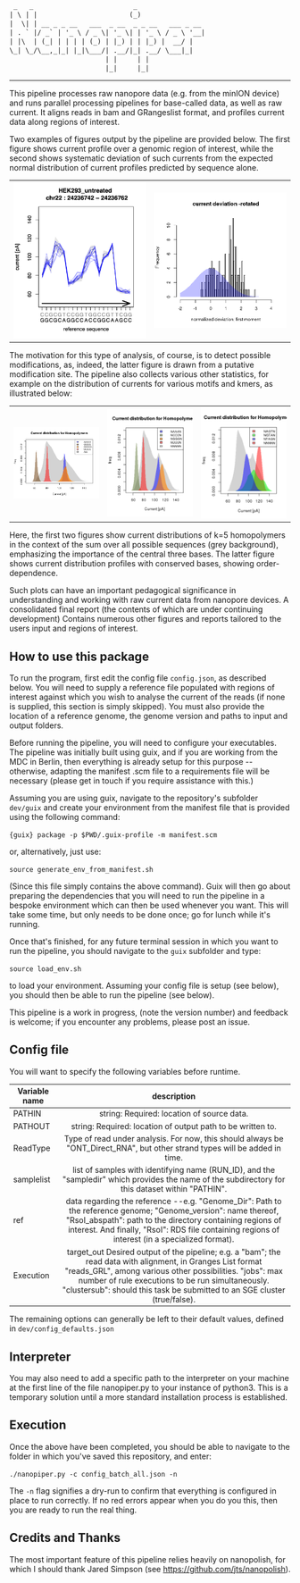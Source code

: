 <!-- language: lang-none -->
     _   _                         _
    | \ | |                       (_)
    |  \| | __ _ _ __   ___  _ __  _ _ __   ___ _ __
    | . ` |/ _` | '_ \ / _ \| '_ \| | '_ \ / _ \ '__|
    | |\  | (_| | | | | (_) | |_) | | |_) |  __/ |
    \_| \_/\__,_|_| |_|\___/| .__/|_| .__/ \___|_|
                            | |     | |
                            |_|     |_|              

---

This pipeline processes raw nanopore data (e.g. from the minION device) and runs parallel processing pipelines for base-called data, as well as raw current. It aligns reads in bam and GRangeslist format, and profiles current data along regions of interest.

Two examples of figures output by the pipeline are provided below. The first figure shows current profile over a genomic region of interest, while the second shows systematic deviation of such currents from the expected normal distribution of current profiles predicted by sequence alone.

<table><tr>
<td> <img src="dev/figs/current_vs_posn.png" alt="Current profile over a region of interest." width="250"/>
<td> <img src="dev/figs/current_deviation_rotated.png" alt="Systematic deviation of current values from the expected normal distribution at a putative modification site." width="250"/>
</tr></table>

The motivation for this type of analysis, of course, is to detect possible modifications, as, indeed, the latter figure is drawn from a putative modification site.
The pipeline also collects various other statistics, for example on the distribution of currents for various motifs and kmers, as illustrated below:

<table><tr>
<td> <img src="dev/figs/homopolymer_current_dist.png" alt="Homopolymer sequence current distribution profiles compared to full spectrum range." width="250"/>
<td> <img src="dev/figs/homopolymer_current_hist_15N.png" alt="Quasi-homopolymer sequence current distribution profiles with N-substitutions at 1,5." width="250"/>
<td> <img src="dev/figs/NAGTN_NGTAN_NTAGN.png" alt="Quasi-homopolymer sequence current distribution profiles with conserved bases, showing order-dependence." width="250"/>
</tr></table>

Here, the first two figures show current distributions of k=5 homopolymers in the context of the sum over all possible sequences (grey background), emphasizing the importance of the central three bases. The latter figure shows current distribution profiles with conserved bases, showing order-dependence.

Such plots can have an important pedagogical significance in understanding and working with raw current data from nanopore devices.
A consolidated final report (the contents of which are under continuing
development) Contains numerous other figures and reports tailored to the users input and regions of interest.

## How to use this package

To run the program, first edit the config file `config.json`, as described
below. You will need to supply a reference file populated with regions of interest against which you wish to analyse the current of the reads (if none is supplied, this section is simply skipped). You must also provide  the location of a reference genome, the genome version and paths to input and output folders.

Before running the pipeline, you will need to configure your executables. The pipeline was initially built using guix, and if you are working from the MDC in Berlin, then everything is already setup for this purpose --otherwise, adapting the manifest .scm file to a requirements file will be necessary (please get in touch if you require assistance with this.)

Assuming you are using guix, navigate to the repository's subfolder `dev/guix` and create your environment from the manifest file that is provided using the following command:

`{guix} package -p $PWD/.guix-profile -m manifest.scm`

or, alternatively, just use:

`source generate_env_from_manifest.sh`

(Since this file simply contains the above command). Guix will then go about
preparing the dependencies that you will need to run the pipeline in a
bespoke environment which can then be used whenever you want. This will take
some time, but only needs to be done once; go for lunch while it's running.

Once that's finished, for any future terminal session in which you want to run
the pipeline, you should navigate to the `guix` subfolder and type:

`source load_env.sh`

to load your environment. Assuming your config file is setup (see below), you
should then  be able to run the pipeline (see below).

This pipeline is a work in progress, (note the version number) and feedback is
welcome; if you encounter any problems, please post an issue.

## Config file

You will want to specify the following variables before runtime.

| Variable name | description |
| ------------- |:-----------:|
| PATHIN        | string: Required: location of source data.
| PATHOUT       | string: Required: location of output path to be written to.
| ReadType    | Type of read under analysis. For now, this should always be "ONT_Direct_RNA", but other strand types will be added in time.
| samplelist    | list of samples with identifying name (RUN_ID), and the "sampledir" which provides the name of the subdirectory for this dataset within "PATHIN".
| ref           | data regarding the reference --e.g. "Genome_Dir": Path to the reference genome; "Genome_version": name thereof, "RsoI_abspath": path to the directory containing regions of interest. And finally, "RsoI": RDS file containing regions of interest (in a specialized format).
| Execution     | target_out Desired output of the pipeline; e.g. a "bam"; the read data with alignment, in Granges List format "reads_GRL", among various other possibilities. "jobs": max number of rule executions to be run simultaneously. "clustersub": should this task be submitted to an SGE cluster (true/false).

The remaining options can generally be left to their default values, defined  in
`dev/config_defaults.json`

## Interpreter

You may also need to add a specific path to the interpreter on your machine
at the first line of the file nanopiper.py to your instance of python3.
This is a temporary solution until a more standard installation process is
established.

## Execution

Once the above have been completed, you should be able to navigate to the folder
in which you've saved this repository, and enter:

`./nanopiper.py -c config_batch_all.json -n`

The `-n` flag signifies a dry-run to confirm that everything is configured in place to run correctly. If no red errors appear when you do you this, then you are ready to run the real thing.

## Credits and Thanks

The most important feature of this pipeline relies heavily on nanopolish, for which I should thank Jared Simpson (see https://github.com/jts/nanopolish).
